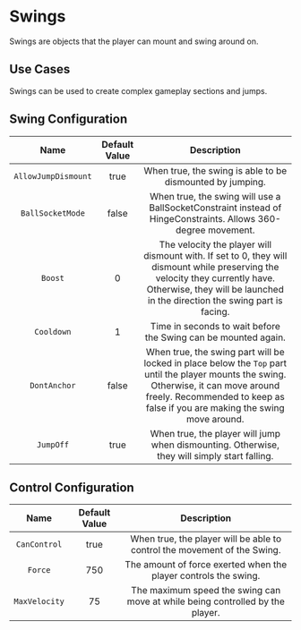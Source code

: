 # Swings

Swings are objects that the player can mount and swing around on.

## Use Cases
Swings can be used to create complex gameplay sections and jumps.

## Swing Configuration
| Name | Default Value | Description
|:-----:|:-----:|:-----:
| `AllowJumpDismount` | true | When true, the swing is able to be dismounted by jumping.
| `BallSocketMode` | false | When true, the swing will use a BallSocketConstraint instead of HingeConstraints. Allows 360-degree movement.
| `Boost` | 0 | The velocity the player will dismount with. If set to 0, they will dismount while preserving the velocity they currently have. Otherwise, they will be launched in the direction the swing part is facing.
| `Cooldown` | 1 | Time in seconds to wait before the Swing can be mounted again.
| `DontAnchor` | false | When true, the swing part will be locked in place below the `Top` part until the player mounts the swing. Otherwise, it can move around freely. Recommended to keep as false if you are making the swing move around.
| `JumpOff` | true | When true, the player will jump when dismounting. Otherwise, they will simply start falling.

## Control Configuration
| Name | Default Value | Description
|:-----:|:-----:|:-----:
| `CanControl` | true | When true, the player will be able to control the movement of the Swing.
| `Force` | 750 | The amount of force exerted when the player controls the swing.
| `MaxVelocity` | 75 | The maximum speed the swing can move at while being controlled by the player.